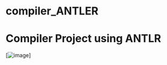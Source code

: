 # compiler_ANTLER
# Compiler Project using ANTLR
[![image](https://user-images.githubusercontent.com/66388583/233209433-10fafac1-fe90-4b38-bad5-a8ceed809e49.png)]

